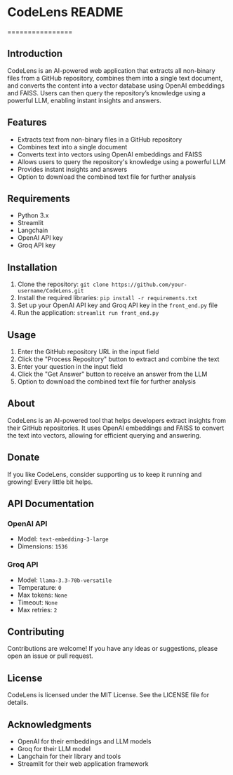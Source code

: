 # CodeLens README
================

## Introduction
CodeLens is an AI-powered web application that extracts all non-binary files from a GitHub repository, combines them into a single text document, and converts the content into a vector database using OpenAI embeddings and FAISS. Users can then query the repository’s knowledge using a powerful LLM, enabling instant insights and answers.

## Features
* Extracts text from non-binary files in a GitHub repository
* Combines text into a single document
* Converts text into vectors using OpenAI embeddings and FAISS
* Allows users to query the repository's knowledge using a powerful LLM
* Provides instant insights and answers
* Option to download the combined text file for further analysis

## Requirements
* Python 3.x
* Streamlit
* Langchain
* OpenAI API key
* Groq API key

## Installation
1. Clone the repository: `git clone https://github.com/your-username/CodeLens.git`
2. Install the required libraries: `pip install -r requirements.txt`
3. Set up your OpenAI API key and Groq API key in the `front_end.py` file
4. Run the application: `streamlit run front_end.py`

## Usage
1. Enter the GitHub repository URL in the input field
2. Click the "Process Repository" button to extract and combine the text
3. Enter your question in the input field
4. Click the "Get Answer" button to receive an answer from the LLM
5. Option to download the combined text file for further analysis

## About
CodeLens is an AI-powered tool that helps developers extract insights from their GitHub repositories. It uses OpenAI embeddings and FAISS to convert the text into vectors, allowing for efficient querying and answering.

## Donate
If you like CodeLens, consider supporting us to keep it running and growing! Every little bit helps.

## API Documentation
### OpenAI API
* Model: `text-embedding-3-large`
* Dimensions: `1536`

### Groq API
* Model: `llama-3.3-70b-versatile`
* Temperature: `0`
* Max tokens: `None`
* Timeout: `None`
* Max retries: `2`

## Contributing
Contributions are welcome! If you have any ideas or suggestions, please open an issue or pull request.

## License
CodeLens is licensed under the MIT License. See the LICENSE file for details.

## Acknowledgments
* OpenAI for their embeddings and LLM models
* Groq for their LLM model
* Langchain for their library and tools
* Streamlit for their web application framework